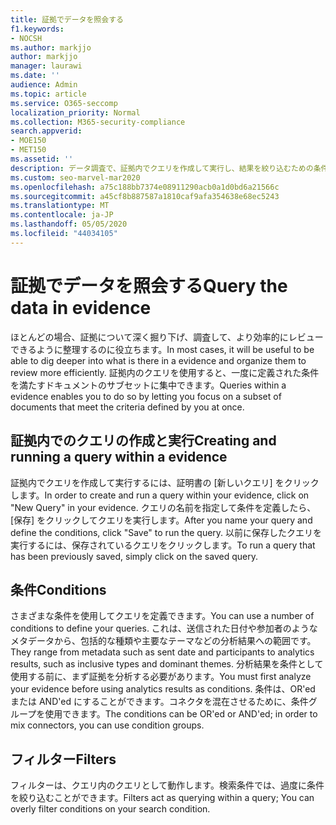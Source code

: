```yaml
---
title: 証拠でデータを照会する
f1.keywords:
- NOCSH
ms.author: markjjo
author: markjjo
manager: laurawi
ms.date: ''
audience: Admin
ms.topic: article
ms.service: O365-seccomp
localization_priority: Normal
ms.collection: M365-security-compliance
search.appverid:
- MOE150
- MET150
ms.assetid: ''
description: データ調査で、証拠内でクエリを作成して実行し、結果を絞り込むための条件とフィルターを追加する方法について説明します。
ms.custom: seo-marvel-mar2020
ms.openlocfilehash: a75c188bb7374e08911290acb0a1d0bd6a21566c
ms.sourcegitcommit: a45cf8b887587a1810caf9afa354638e68ec5243
ms.translationtype: MT
ms.contentlocale: ja-JP
ms.lasthandoff: 05/05/2020
ms.locfileid: "44034105"
---
```

# <a name="query-the-data-in-evidence"></a><span data-ttu-id="b080b-103">証拠でデータを照会する</span><span class="sxs-lookup"><span data-stu-id="b080b-103">Query the data in evidence</span></span>

<span data-ttu-id="b080b-104">ほとんどの場合、証拠について深く掘り下げ、調査して、より効率的にレビューできるように整理するのに役立ちます。</span><span class="sxs-lookup"><span data-stu-id="b080b-104">In most cases, it will be useful to be able to dig deeper into what is there in a evidence and organize them to review more efficiently.</span></span> <span data-ttu-id="b080b-105">証拠内のクエリを使用すると、一度に定義された条件を満たすドキュメントのサブセットに集中できます。</span><span class="sxs-lookup"><span data-stu-id="b080b-105">Queries within a evidence enables you to do so by letting you focus on a subset of documents that meet the criteria defined by you at once.</span></span>

## <a name="creating-and-running-a-query-within-a-evidence"></a><span data-ttu-id="b080b-106">証拠内でのクエリの作成と実行</span><span class="sxs-lookup"><span data-stu-id="b080b-106">Creating and running a query within a evidence</span></span>

<span data-ttu-id="b080b-107">証拠内でクエリを作成して実行するには、証明書の [新しいクエリ] をクリックします。</span><span class="sxs-lookup"><span data-stu-id="b080b-107">In order to create and run a query within your evidence, click on "New Query" in your evidence.</span></span> <span data-ttu-id="b080b-108">クエリの名前を指定して条件を定義したら、[保存] をクリックしてクエリを実行します。</span><span class="sxs-lookup"><span data-stu-id="b080b-108">After you name your query and define the conditions, click "Save" to run the query.</span></span> <span data-ttu-id="b080b-109">以前に保存したクエリを実行するには、保存されているクエリをクリックします。</span><span class="sxs-lookup"><span data-stu-id="b080b-109">To run a query that has been previously saved, simply click on the saved query.</span></span>

## <a name="conditions"></a><span data-ttu-id="b080b-110">条件</span><span class="sxs-lookup"><span data-stu-id="b080b-110">Conditions</span></span>

<span data-ttu-id="b080b-111">さまざまな条件を使用してクエリを定義できます。</span><span class="sxs-lookup"><span data-stu-id="b080b-111">You can use a number of conditions to define your queries.</span></span> <span data-ttu-id="b080b-112">これは、送信された日付や参加者のようなメタデータから、包括的な種類や主要なテーマなどの分析結果への範囲です。</span><span class="sxs-lookup"><span data-stu-id="b080b-112">They range from metadata such as sent date and participants to analytics results, such as inclusive types and dominant themes.</span></span> <span data-ttu-id="b080b-113">分析結果を条件として使用する前に、まず証拠を分析する必要があります。</span><span class="sxs-lookup"><span data-stu-id="b080b-113">You must first analyze your evidence before using analytics results as conditions.</span></span> <span data-ttu-id="b080b-114">条件は、OR'ed または AND'ed にすることができます。コネクタを混在させるために、条件グループを使用できます。</span><span class="sxs-lookup"><span data-stu-id="b080b-114">The conditions can be OR'ed or AND'ed; in order to mix connectors, you can use condition groups.</span></span>

## <a name="filters"></a><span data-ttu-id="b080b-115">フィルター</span><span class="sxs-lookup"><span data-stu-id="b080b-115">Filters</span></span>
<span data-ttu-id="b080b-116">フィルターは、クエリ内のクエリとして動作します。検索条件では、過度に条件を絞り込むことができます。</span><span class="sxs-lookup"><span data-stu-id="b080b-116">Filters act as querying within a query; You can overly filter conditions on your search condition.</span></span>


